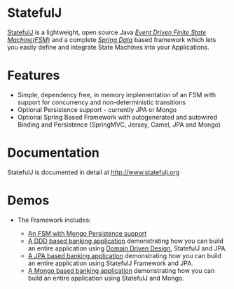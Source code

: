 StatefulJ
=========

[StatefulJ](http://www.statefulj.org) is a lightweight, open source Java [*Event Driven Finite State Machine(FSM)*](http://en.wikipedia.org/wiki/Event-driven_finite-state_machine) and a complete [*Spring Data*](http://projects.spring.io/spring-data/) based framework which lets you easily define and integrate State Machines into your Applications.

Features
=========
* Simple, dependency free, in memory implementation of an FSM with support for concurrency and non-deterministic transitions
* Optional Persistence support - currently JPA or Mongo
* Optional Spring Based Framework with autogenerated and autowired Binding and Persistence (SpringMVC, Jersey, Camel, JPA and Mongo)

Documentation
=============
StatefulJ is documented in detail at http://www.statefulj.org

Demos
=====
* The Framework includes:

  * [An FSM with Mongo Persistence support](https://github.com/statefulj/statefulj-persistence-mongo-demo)
  * [A DDD based banking application](https://github.com/statefulj/statefulj-framework-demo-ddd) demonstrating how you can build an entire application using [Domain Driven Design](http://domaindrivendesign.org/), StatefulJ and JPA.
  * [A JPA based banking application](https://github.com/statefulj/statefulj-framework-demo-jpa) demonstrating how you can build an entire application using StatefulJ Framework and JPA.
  * [A Mongo based banking application](https://github.com/statefulj/statefulj-framework-demo-mongo) demonstrating how you can build an entire application using StatefulJ and Mongo.
